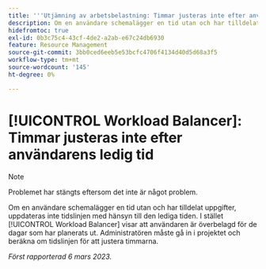 ```yaml
---
title: '''Utjämning av arbetsbelastning: Timmar justeras inte efter användarens tid av'
description: Om en användare schemalägger en tid utan och har tilldelat uppgifter, uppdateras inte tidslinjen med hänsyn till den lediga tiden. I stället visar Arbetsbelastningsutjämnaren att användaren är överallokerad för de dagar som den har schemalagt. Administratören måste gå in i projektet och beräkna om tidslinjen för att justera timmarna.
hidefromtoc: true
exl-id: 0b3c75c4-43cf-4de2-a2ab-e67c24db6930
feature: Resource Management
source-git-commit: 3bb0ced6eeb5e53bcfc4706f4134d40d5d68a3f5
workflow-type: tm+mt
source-wordcount: '145'
ht-degree: 0%

---
```


# [!UICONTROL Workload Balancer]: Timmar justeras inte efter användarens ledig tid

>[!NOTE]
>
>Problemet har stängts eftersom det inte är något problem.

Om en användare schemalägger en tid utan och har tilldelat uppgifter, uppdateras inte tidslinjen med hänsyn till den lediga tiden. I stället [!UICONTROL Workload Balancer] visar att användaren är överbelagd för de dagar som har planerats ut. Administratören måste gå in i projektet och beräkna om tidslinjen för att justera timmarna.

_Först rapporterad 6 mars 2023._
